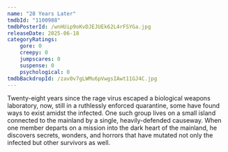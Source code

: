 ```yaml
---
name: "28 Years Later"
tmdbId: "1100988"
tmdbPosterId: /wnHUip9oKvDJEJUEk62L4rFSYGa.jpg
releaseDate: 2025-06-18
categoryRatings:
    gore: 0
    creepy: 0
    jumpscares: 0
    suspense: 0
    psychological: 0
tmdbBackdropId: /zav0v7gLWMu6pVwgsIAwt11GJ4C.jpg
---
```

Twenty-eight years since the rage virus escaped a biological weapons laboratory, now, still in a ruthlessly enforced quarantine, some have found ways to exist amidst the infected. One such group lives on a small island connected to the mainland by a single, heavily-defended causeway. When one member departs on a mission into the dark heart of the mainland, he discovers secrets, wonders, and horrors that have mutated not only the infected but other survivors as well.

